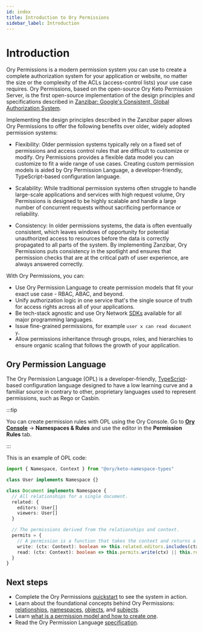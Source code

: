 ```yaml
---
id: index
title: Introduction to Ory Permissions
sidebar_label: Introduction
---
```


# Introduction

Ory Permissions is a modern permission system you can use to create a complete authorization system for your application or
website, no matter the size or the complexity of the ACLs (access-control lists) your use case requires. Ory Permissions, based on
the open-source Ory Keto Permission Server, is the first open-source implementation of the design principles and specifications
described in [Zanzibar: Google's Consistent, Global Authorization System](https://research.google/pubs/pub48190/).

Implementing the design principles described in the Zanzibar paper allows Ory Permissions to offer the following benefits over
older, widely adopted permission systems:

- Flexibility: Older permission systems typically rely on a fixed set of permissions and access control rules that are difficult
  to customize or modify. Ory Permissions provides a flexible data model you can customize to fit a wide range of use cases.
  Creating custom permission models is aided by Ory Permission Language, a developer-friendly, TypeScript-based configuration
  language.

- Scalability: While traditional permission systems often struggle to handle large-scale applications and services with high
  request volume, Ory Permissions is designed to be highly scalable and handle a large number of concurrent requests without
  sacrificing performance or reliability.

- Consistency: In older permissions systems, the data is often eventually consistent, which leaves windows of opportunity for
  potential unauthorized access to resources before the data is correctly propagated to all parts of the system. By implementing
  Zanzibar, Ory Permissions puts consistency in the spotlight and ensures that permission checks that are at the critical path of
  user experience, are always answered correctly.

With Ory Permissions, you can:

- Use Ory Permission Language to create permission models that fit your exact use case - RBAC, ABAC, and beyond.
- Unify authorization logic in one service that's the single source of truth for access rights across all of your applications.
- Be tech-stack agnostic and use Ory Network [SDKs](./sdk/01_overview.md) available for all major programming languages.
- Issue fine-grained permissions, for example `user x can read document y`.
- Allow permissions inheritance through groups, roles, and hierarchies to ensure organic scaling that follows the growth of your
  application.

## Ory Permission Language

The Ory Permission Language (OPL) is a developer-friendly, [TypeScript](https://www.typescriptlang.org/)-based configuration
language designed to have a low learning curve and a familiar source in contrary to other, proprietary languages used to represent
permissions, such as Rego or Casbin.

:::tip

You can create permission rules with OPL using the Ory Console. Go to [**Ory Console**](https://console.ory.sh/) → **Namespaces &
Rules** and use the editor in the **Permission Rules** tab.

:::

This is an example of OPL code:

```ts
import { Namespace, Context } from "@ory/keto-namespace-types"

class User implements Namespace {}

class Document implements Namespace {
  // All relationships for a single document.
  related: {
    editors: User[]
    viewers: User[]
  }

  // The permissions derived from the relationships and context.
  permits = {
    // A permission is a function that takes the context and returns a boolean. It can reference `this.related` and `this.permits`.
    write: (ctx: Context): boolean => this.related.editors.includes(ctx.subject),
    read: (ctx: Context): boolean => this.permits.write(ctx) || this.related.viewers.includes(ctx.subject),
  }
}
```

## Next steps

- Complete the Ory Permissions [quickstart](../guides/permissions/overview.mdx) to see the system in action.
- Learn about the foundational concepts behind Ory Permissions: [relationships](./concepts/01_relation-tuples.mdx),
  [namespaces](./concepts/05_namespaces.mdx), [objects](./concepts/10_objects.mdx), and [subjects](./concepts/15_subjects.mdx).
- Learn [what is a permission model and how to create one](./modeling/create-permission-model.mdx).
- Read the Ory Permission Language [specification](./reference/ory-permission-language.mdx).
